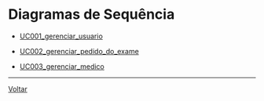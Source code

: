 # Diagramas de Sequência

- [UC001_gerenciar_usuario](UC001_gerenciar_usuario.md)

- [UC002_gerenciar_pedido_do_exame](UC002_gerenciar_pedido_do_exame.md)

- [UC003_gerenciar_medico](UC003_gerenciar_medicos.md)

---

[Voltar](../README.md)

